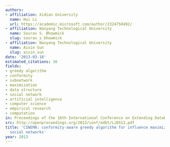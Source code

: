 ```yaml
---
authors:
- affiliation: Xidian University
  name: Hui Li
  url: https://academic.microsoft.com/author/2324750492/
- affiliation: Nanyang Technological University
  name: Sourav S. Bhowmick
  slug: sourav_s_bhowmick
- affiliation: Nanyang Technological University
  name: Aixin Sun
  slug: aixin_sun
date: '2013-03-18'
estimated_citations: 16
fields:
- greedy algorithm
- conformity
- subnetwork
- maximization
- data structure
- social network
- artificial intelligence
- computer science
- empirical research
- computation
in: Proceedings of the 16th International Conference on Extending Database Technology
src: http://openproceedings.org/2013/conf/edbt/LiBS13.pdf
title: 'CINEMA: conformity-aware greedy algorithm for influence maximization in online
  social networks'
year: 2013
---
```

